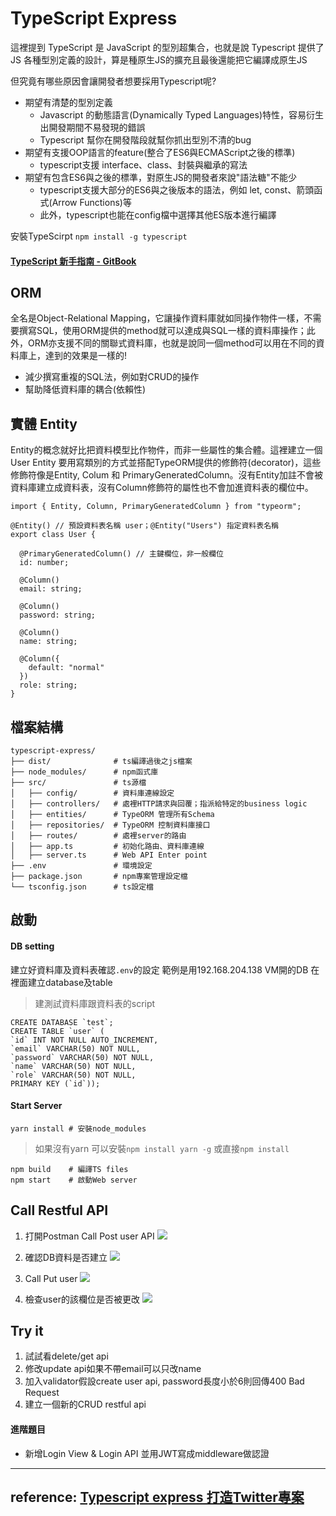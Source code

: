 TypeScript Express
==========
這裡提到 TypeScript 是 JavaScript 的型別超集合，也就是說 Typescript 提供了 JS 各種型別定義的設計，算是種原生JS的擴充且最後還能把它編譯成原生JS

但究竟有哪些原因會讓開發者想要採用Typescript呢?

- 期望有清楚的型別定義
    - Javascript 的動態語言(Dynamically Typed Languages)特性，容易衍生出開發期間不易發現的錯誤
    - Typescript 幫你在開發階段就幫你抓出型別不清的bug
- 期望有支援OOP語言的feature(整合了ES6與ECMAScript之後的標準)
    - typescript支援 interface、class、封裝與繼承的寫法
- 期望有包含ES6與之後的標準，對原生JS的開發者來說"語法糖"不能少
    - typescript支援大部分的ES6與之後版本的語法，例如 let, const、箭頭函式(Arrow Functions)等
    - 此外，typescript也能在config檔中選擇其他ES版本進行編譯

安裝TypeScirpt
```npm install -g typescript```

#### [TypeScript 新手指南 - GitBook](https://willh.gitbook.io/typescript-tutorial/)

ORM
---
全名是Object-Relational Mapping，它讓操作資料庫就如同操作物件一樣，不需要撰寫SQL，使用ORM提供的method就可以達成與SQL一樣的資料庫操作；此外，ORM亦支援不同的關聯式資料庫，也就是說同一個method可以用在不同的資料庫上，達到的效果是一樣的!

- 減少撰寫重複的SQL法，例如對CRUD的操作
- 幫助降低資料庫的耦合(依賴性)


實體 Entity
---
Entity的概念就好比把資料模型比作物件，而非一些屬性的集合體。這裡建立一個 User Entity 要用寫類別的方式並搭配TypeORM提供的修飾符(decorator)，這些修飾符像是Entity, Colum 和 PrimaryGeneratedColumn。沒有Entity加註不會被資料庫建立成資料表，沒有Column修飾符的屬性也不會加進資料表的欄位中。

```
import { Entity, Column, PrimaryGeneratedColumn } from "typeorm";

@Entity() // 預設資料表名稱 user；@Entity("Users") 指定資料表名稱
export class User {

  @PrimaryGeneratedColumn() // 主鍵欄位，非一般欄位
  id: number;

  @Column()
  email: string;

  @Column()
  password: string;

  @Column()
  name: string;

  @Column({
    default: "normal"
  })
  role: string;
}
```

檔案結構
---

```
typescript-express/
├── dist/              # ts編譯過後之js檔案
├── node_modules/      # npm函式庫
├── src/               # ts源檔
│   ├── config/        # 資料庫連線設定
│   ├── controllers/   # 處裡HTTP請求與回覆；指派給特定的business logic
│   ├── entities/      # TypeORM 管理所有Schema 
│   ├── repositories/  # TypeORM 控制資料庫接口
│   ├── routes/        # 處裡server的路由
│   ├── app.ts         # 初始化路由、資料庫連線
│   ├── server.ts      # Web API Enter point
├── .env               # 環境設定           
├── package.json       # npm專案管理設定檔
└── tsconfig.json      # ts設定檔
```
啟動
----
#### DB setting
建立好資料庫及資料表確認`.env`的設定 
範例是用192.168.204.138 VM開的DB
在裡面建立database及table 
> 建測試資料庫跟資料表的script
    
    CREATE DATABASE `test`;
    CREATE TABLE `user` (
	`id` INT NOT NULL AUTO_INCREMENT,
	`email` VARCHAR(50) NOT NULL,
	`password` VARCHAR(50) NOT NULL,
	`name` VARCHAR(50) NOT NULL,
	`role` VARCHAR(50) NOT NULL,
	PRIMARY KEY (`id`));


#### Start Server

    yarn install # 安裝node_modules

> 如果沒有yarn 可以安裝`npm install yarn -g`
> 或直接`npm install`

    npm build    # 編譯TS files
    npm start    # 啟動Web server
    

Call Restful API
--------
1. 打開Postman Call Post user API
![](https://i.imgur.com/wcDioC2.png)

2. 確認DB資料是否建立
![](https://i.imgur.com/KUJBoru.png)

3. Call Put user 
![](https://i.imgur.com/TqUpfDs.png)

4. 檢查user的該欄位是否被更改
![](https://i.imgur.com/flIgzRY.png)


Try it
------

1. 試試看delete/get api
2. 修改update api如果不帶email可以只改name
3. 加入validator假設create user api, password長度小於6則回傳400 Bad Request
4. 建立一個新的CRUD restful api

#### 進階題目
* 新增Login View & Login API 並用JWT寫成middleware做認證  


----

## reference: [Typescript express 打造Twitter專案](https://www.coderbridge.com/series/3d1e0eeebd654a88a16cfb13d8536bd9/posts/2a07b3d6ddab4f94a0cb772ae0bda95e)